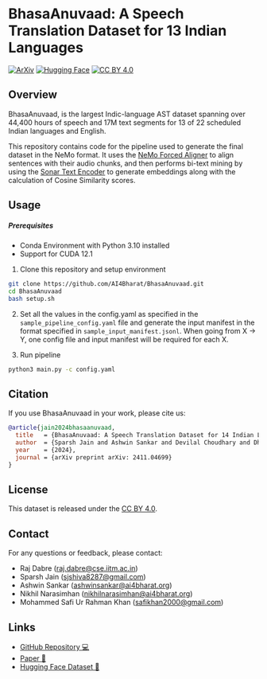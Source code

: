 # BhasaAnuvaad: A Speech Translation Dataset for 13 Indian Languages


[![ArXiv](https://img.shields.io/badge/arXiv-2411.02538-b31b1b.svg)](http://arxiv.org/abs/2411.04699)     [![Hugging Face](https://img.shields.io/badge/🤗%20Hugging%20Face-Datasets-yellow)](https://huggingface.co/collections/ai4bharat/bhasaanuvaad-672b3790b6470eab68b1cb87) [![CC BY 4.0](https://img.shields.io/badge/License-CC%20BY%204.0-lightgrey.svg)](https://creativecommons.org/licenses/by/4.0/)

## Overview

BhasaAnuvaad, is the largest Indic-language AST dataset spanning over 44,400 hours of speech and 17M text segments for 13 of 22 scheduled Indian languages and English.

This repository contains code for the pipeline used to generate the final dataset in the NeMo format. It uses the [NeMo Forced Aligner](https://github.com/AI4Bharat/NeMo.git) to align sentences with their audio chunks, and then performs bi-text mining by using the [Sonar Text Encoder](https://github.com/facebookresearch/SONAR) to generate embeddings along with the calculation of Cosine Similarity scores.

## Usage

##### Prerequisites
- Conda Environment with Python 3.10 installed
- Support for CUDA 12.1

1. Clone this repository and setup environment
```bash
git clone https://github.com/AI4Bharat/BhasaAnuvaad.git
cd BhasaAnuvaad
bash setup.sh
```

2. Set all the values in the config.yaml as specified in the `sample_pipeline_config.yaml` file and generate the input manifest in the format specified in `sample_input_manifest.jsonl`. When going from X -> Y, one config file and input manifest will be required for each X.

3. Run pipeline
```bash
python3 main.py -c config.yaml
```

## Citation

If you use BhasaAnuvaad in your work, please cite us:

```bibtex
@article{jain2024bhasaanuvaad,
  title   = {BhasaAnuvaad: A Speech Translation Dataset for 14 Indian Languages},
  author  = {Sparsh Jain and Ashwin Sankar and Devilal Choudhary and Dhairya Suman and Nikhil Narasimhan and Mohammed Safi Ur Rahman Khan and Anoop Kunchukuttan and Mitesh M Khapra and Raj Dabre},
  year    = {2024},
  journal = {arXiv preprint arXiv: 2411.04699}
}
```

## License

This dataset is released under the [CC BY 4.0](https://creativecommons.org/licenses/by/4.0/).

## Contact

For any questions or feedback, please contact:
- Raj Dabre (raj.dabre@cse.iitm.ac.in)
- Sparsh Jain (sjshiva8287@gmail.com)
- Ashwin Sankar (ashwinsankar@ai4bharat.org)
- Nikhil Narasimhan (nikhilnarasimhan@ai4bharat.org)
- Mohammed Safi Ur Rahman Khan (safikhan2000@gmail.com)

## Links

- [GitHub Repository 💻](https://github.com/AI4Bharat/BhasaAnuvaad.git)
- [Paper 📄](http://arxiv.org/abs/2411.04699)
- [Hugging Face Dataset 🤗](https://huggingface.co/collections/ai4bharat/bhasaanuvaad-672b3790b6470eab68b1cb87)


